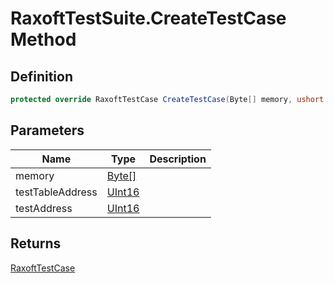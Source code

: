 # RaxoftTestSuite.CreateTestCase Method
## Definition

```c#
protected override RaxoftTestCase CreateTestCase(Byte[] memory, ushort testTableAddress, ushort testAddress);
```

## Parameters

| Name | Type | Description |
| ---- | ---- | ----------- |
| memory | [Byte\[\]](https://learn.microsoft.com/en-gb/dotnet/api/System.Byte) |  |
| testTableAddress | [UInt16](https://learn.microsoft.com/en-gb/dotnet/api/System.UInt16) |  |
| testAddress | [UInt16](https://learn.microsoft.com/en-gb/dotnet/api/System.UInt16) |  |

## Returns

[RaxoftTestCase](MrKWatkins.EmulatorTestSuites.Z80.Program.Raxoft.RaxoftTestCase.md)

